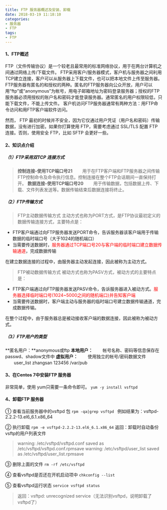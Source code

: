 ```yaml
---
title: FTP 服务器概述及安装、卸载
date: 2018-03-19 11:18:10
categories:
- 服务器
- FTP
tags:
- FTP
---
```

#### 1、FTP概述
FTP（文件传输协议）是一个较老且最常用的标准网络协议，用于在两台计算机之间通过网络上传/下载文件。
FTP采用客户/服务器模式，客户机与服务器之间利用TCP建立连接，客户可以从服务器上下载文件，也可以把本地文件上传至服务器。
FTP服务器有匿名的和授权的两种。匿名的FTP服务器向公众开放，用户可以用“ftp”或“anonymous”为帐号，用电子邮箱地址为密码登录服务器；授权的FTP服务器必须用授权的账户名和密码才能登录服务器。通常匿名的用户权限较低，只能下载文件，不能上传文件。
客户机访问FTP服务器通常有两种方法：用FTP命令访问和用FTP客户端软件访问。

然而， FTP 最初的时候并不安全，因为它仅通过用户凭证（用户名和密码）传输数据，没有进行加密。如果你打算使用 FTP，需要考虑通过 SSL/TLS 配置 FTP 连接。否则，使用安全 FTP，比如 SFTP 会更好一些。
<!--more-->

#### 2、知识点介绍
##### （1）FTP采用双TCP 连接方式
>**控制连接-使用TCP端口号21**
　　用于在FTP客户端和FTP服务器之间传输FTP控制命令及命令执行信息。控制连接在整个FTP会话期间一直保持打开。
**数据连接-使用TCP端口号20**
　　用于传输数据，包括数据上传、下载、文件列表发送等。数据传输结束后数据连接将终止。

##### （2）FTP传输方式
>FTP主动数据传输方式
主动方式也称为PORT方式，是FTP协议最初定义的数据传输连接方式，主要特点是：
* FTP客户端通过向FTP服务器发送PORT命令，告诉服务器该客户端用于传输数据的临时端口号（大于1024的随机端口）
* 当需要传送数据时，<font color="red">服务器通过TCP端口号20与客户端的临时端口建立数据传输通道</font>，完成数据传输

在建立数据连接的过程中，由服务器主动发起连接，因此被称为主动方式。
>FTP被动数据传输方式
被动方式也称为PASV方式，被动方式的主要特点是：
* FTP客户端通过向FTP服务器发送PASV命令，告诉服务器进入被动方式。<font color="red">服务器选择临时端口号(1024~5000之间的随机端口)并告知客户端</font>
* 当需要传送数据时，客户端主动与服务器的临时端口号建立数据传输通道，完成数据传输。

在整个过程中，由于服务器总是被动接收客户端的数据连接，因此被称为被动方式。

##### （3）FTP用户的类型
**匿名用户：**anonymous或ftp
**本地用户：**
　　帐号名称、密码等信息保存在passwd、shadow文件中
**虚拟用户：**
　　使用独立的帐号/密码数据文件
　　user\_list zhangsan 123456 /var/pub


#### 3、在Centos 7中安装FTP 服务器
非常简单，使用 yum只需要一条命令即可。
`yum -y install vsftpd`


#### 4、卸载FTP 服务器
① 查看当前服务器中的vsftpd 包
`rpm -qa|grep vsftpd `
例如结果为：vsftpd-2.2.2-13.el6\_6.1.x86\_64

② 执行卸载
`rpm -e vsftpd-2.2.2-13.el6_6.1.x86_64`
返回：卸载时自动备份vsftp的用户列表文件
>warning: /etc/vsftpd/vsftpd.conf saved as /etc/vsftpd/vsftpd.conf.rpmsave
warning: /etc/vsftpd/user_list saved as /etc/vsftpd/user_list.rpmsave

③ 删除上面的文件
`rm -rf /etc/vsftpd`

④ 查看vsftpd是否还在开机启动项中
`chkconfig --list`

⑤ 查看vsftpd运行状态
`service vsftpd status`
>返回：vsftpd: unrecognized service（无法识别vsftpd，说明卸载了vsftpd了）